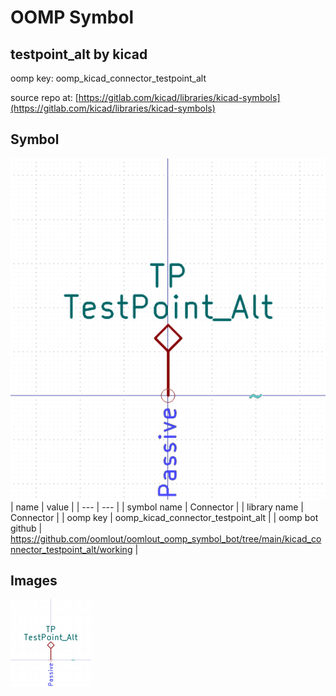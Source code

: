 # OOMP Symbol  
## testpoint_alt  by kicad  
  
oomp key: oomp_kicad_connector_testpoint_alt  
  
source repo at: [https://gitlab.com/kicad/libraries/kicad-symbols](https://gitlab.com/kicad/libraries/kicad-symbols)  
## Symbol  
  
[![working.png](working_600.png)](working.png)  
| name | value | 
| --- | --- | 
| symbol name | Connector | 
| library name | Connector | 
| oomp key | oomp_kicad_connector_testpoint_alt | 
| oomp bot github | https://github.com/oomlout/oomlout_oomp_symbol_bot/tree/main/kicad_connector_testpoint_alt/working | 
## Images  
  
[![working.png](working_140.png)](working.png)  
